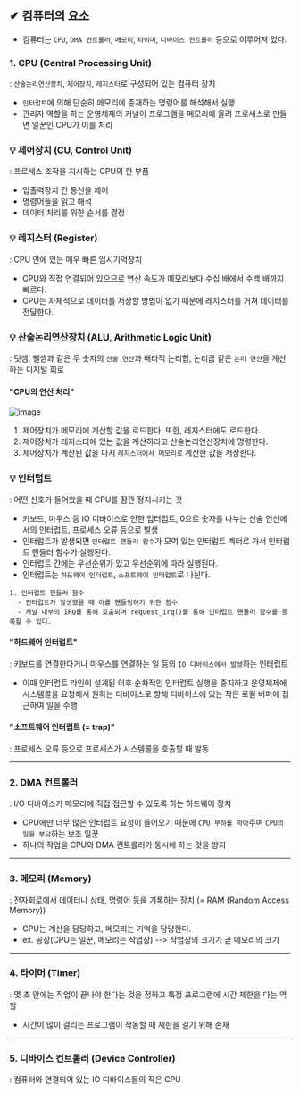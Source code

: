 ## ✔ 컴퓨터의 요소
- 컴퓨터는 `CPU`, `DMA 컨트롤러`, `메모리`, `타이머`, `디바이스 컨트롤러` 등으로 이루어져 있다.

### 1. CPU (Central Processing Unit)
: `산술논리연산장치`, `제어장치`, `레지스터`로 구성되어 있는 컴퓨터 장치
- `인터럽트`에 의해 단순히 메모리에 존재하는 명령어를 해석해서 실행
- 관리자 역할을 하는 운영체제의 커널이 프로그램을 메모리에 올려 프로세스로 만들면 일꾼인 CPU가 이를 처리

### 💡 제어장치 (CU, Control Unit)
: 프로세스 조작을 지시하는 CPU의 한 부품
- 입출력장치 간 통신을 제어
- 명령어들을 읽고 해석
- 데이터 처리를 위한 순서를 결정

### 💡 레지스터 (Register)
: CPU 안에 있는 매우 빠른 임시기억장치
- CPU와 직접 연결되어 있으므로 연산 속도가 메모리보다 수십 배에서 수백 배까지 빠르다.
- CPU는 자체적으로 데이터를 저장할 방법이 없기 때문에 레지스터를 거쳐 데이터를 전달한다.

### 💡 산술논리연산장치 (ALU, Arithmetic Logic Unit)
: 덧셈, 뺄셈과 같은 두 숫자의 `산술 연산`과 배타적 논리합, 논리곱 같은 `논리 연산`을 계산하는 디지털 회로
#### "CPU의 연산 처리"

![image](https://user-images.githubusercontent.com/54324782/190342890-f00cafd0-3e70-4fea-bd37-029f5e8ad04a.png)

1. 제어장치가 메모리에 계산할 값을 로드한다. 또한, 레지스터에도 로드한다.
2. 제어장치가 레지스터에 있는 값을 계산하라고 산술논리연산장치에 명령한다.
3. 제어장치가 계산된 값을 다시 `레지스터에서 메모리로` 계산한 값을 저장한다.

### 💡 인터럽트
: 어떤 신호가 들어왔을 때 CPU를 잠깐 정지시키는 것
- 키보드, 마우스 등 IO 디바이스로 인한 입터럽트, 0으로 숫자를 나누는 산술 연산에서의 인터럽트, 프로세스 오류 등으로 발생
- 인터럽트가 발생되면 `인터럽트 핸들러 함수`가 모여 있는 인터럽트 벡터로 가서 인터럽트 핸들러 함수가 실행된다.
- 인터럽트 간에는 우선순위가 있고 우선순위에 따라 실행된다.
- 인터럽트는 `하드웨어 인터럽트`, `소프트웨어 인터럽트`로 나뉜다.

```
1. 인터럽트 핸들러 함수
  - 인터럽트가 발생했을 때 이를 핸들링하기 위한 함수
  - 커널 내부의 IRQ를 통해 호출되며 request_irq()를 통해 인터럽트 핸들러 함수를 등록할 수 있다.
```

#### "하드웨어 인터럽트"
: 키보드를 연결한다거나 마우스를 연결하는 일 등의 `IO 디바이스에서 발생`하는 인터럽트
- 이때 인터럽트 라인이 설계된 이후 순차적인 인터럽트 실행을 중지하고 운영체제에 시스템콜을 요청해서 원하는 디바이스로 향해
  디바이스에 있는 작은 로컬 버퍼에 접근하여 일을 수행
  
#### "소프트웨어 인터럽트 (= trap)"
: 프로세스 오류 등으로 프로세스가 시스템콜을 호출할 때 발동


- - -
### 2. DMA 컨트롤러
: I/O 디바이스가 메모리에 직접 접근할 수 있도록 하는 하드웨어 장치
- CPU에만 너무 많은 인터럽트 요청이 들어오기 때문에 `CPU 부하를 막아`주며 `CPU의 일을 부담`하는 보조 일꾼
- 하나의 작업을 CPU와 DMA 컨트롤러가 동시에 하는 것을 방지

- - -
### 3. 메모리 (Memory)
: 전자회로에서 데이터나 상태, 명령어 등을 기록하는 장치 (= RAM (Random Access Memory))
- CPU는 계산을 담당하고, 메모리는 기억을 담당한다.
- ex. 공장(CPU는 일꾼, 메모리는 작업장) --> 작업장의 크기가 곧 메모리의 크기

- - -
### 4. 타이머 (Timer)
: 몇 초 안에는 작업이 끝나야 한다는 것을 정하고 특정 프로그램에 시간 제한을 다는 역할
- 시간이 많이 걸리는 프로그램이 작동할 때 제한을 걸기 위해 존재

- - -
### 5. 디바이스 컨트롤러 (Device Controller)
: 컴퓨터와 연결되어 있는 IO 디바이스들의 작은 CPU
